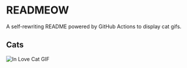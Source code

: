 # READMEOW

A self-rewriting README powered by GitHub Actions to display cat gifs.

## Cats

![In Love Cat GIF](https://media4.giphy.com/media/v1.Y2lkPTlhY2QwMmRhdmtqajVpcmYyMjk1MThsMXFvMjRvaGVwemNkYXhvNWkyYTdzMDg4aiZlcD12MV9naWZzX3NlYXJjaCZjdD1n/MDJ9IbxxvDUQM/200.gif)
